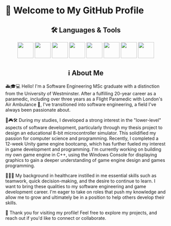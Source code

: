 # 👋 Welcome to My GitHub Profile  

<h2 align="center">🛠️ Languages & Tools</h2>  
<p align="center">
  <img src="https://img.shields.io/badge/C%2B%2B-%23f34b7d.svg?style=flat-square&logo=c%2B%2B&logoColor=white" height="50"/>
  <img src="https://img.shields.io/badge/Python-%233572A5.svg?style=flat-square&logo=python&logoColor=white" height="50"/>
  <img src="https://img.shields.io/badge/C%23-%23178600.svg?style=flat-square&logo=c-sharp&logoColor=white" height="50"/>
  <img src="https://img.shields.io/badge/p5.js-%23ED225D.svg?style=flat-square&logo=javascript&logoColor=white" height="50"/>
  <img src="https://img.shields.io/badge/Unity-%232D3E50.svg?style=flat-square&logo=unity&logoColor=white" height="50"/>
  <img src="https://img.shields.io/badge/Microcontrollers-%23f2f2f2.svg?style=flat-square&logo=arduino&logoColor=black" height="50"/>
  <img src="https://img.shields.io/badge/tkinter-%234EAA25.svg?style=flat-square&logo=python&logoColor=white" height="50"/>
  <img src="https://img.shields.io/badge/RStudio-%2375AADB.svg?style=flat-square&logo=rstudio&logoColor=white" height="50"/>
</p>

<h2 align="center">ℹ️ About Me</h2>  

🚑🎓💻 Hello! I'm a Software Engineering MSc graduate with a distinction from the University of Westminster. After a fulfilling 20-year career as a paramedic, including over three years as a Flight Paramedic with London's Air Ambulance 🚁, I've transitioned into software engineering, a field I've always been passionate about.

💾🎮🛠️ During my studies, I developed a strong interest in the "lower-level" aspects of software development, particularly through my thesis project to design an educational 8-bit microcontroller simulator. This solidified my passion for computer science and programming. Recently, I completed a 12-week Unity game engine bootcamp, which has further fueled my interest in game development and programming. I'm currently working on building my own game engine in C++, using the Windows Console for displaying graphics to gain a deeper understanding of game engine design and games programming.

🤝🌱🧠 My background in healthcare instilled in me essential skills such as teamwork, quick decision-making, and the desire to continue to learn. I want to bring these qualities to my software engineering and game development career. I'm eager to take on roles that push my knowledge and allow me to grow and ultimately be in a position to help others develop their skills. 

🚀 Thank you for visiting my profile! Feel free to explore my projects, and reach out if you'd like to connect or collaborate.
